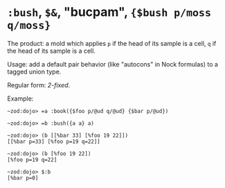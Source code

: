 # `:bush`, `$&`, "bucpam", `{$bush p/moss q/moss}`

The product: a mold which applies `p` if the head of its sample 
is a cell, `q` if the head of its sample is a cell.

Usage: add a default pair behavior (like "autocons" in Nock
formulas) to a tagged union type.

Regular form: *2-fixed*.

Example:
```
~zod:dojo> =a :book({$foo p/@ud q/@ud} {$bar p/@ud})

~zod:dojo> =b :bush({a a} a)

~zod:dojo> (b [[%bar 33] [%foo 19 22]])
[[%bar p=33] [%foo p=19 q=22]]

~zod:dojo> (b [%foo 19 22])
[%foo p=19 q=22]

~zod:dojo> $:b 
[%bar p=0]
```
